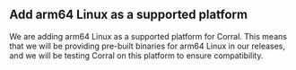 ## Add arm64 Linux as a supported platform

We are adding arm64 Linux as a supported platform for Corral. This means that we will be providing pre-built binaries for arm64 Linux in our releases, and we will be testing Corral on this platform to ensure compatibility.

